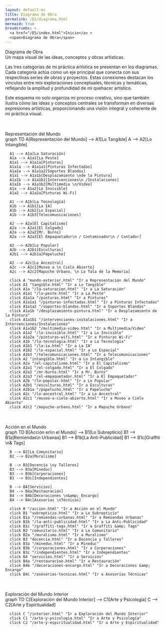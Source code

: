 ```yaml
---
layout: default-es
title: Diagrama de Obra
permalink: /ES/diagrama.html
mermaid: true
breadcrumbs: >
  <a href="/ES/index.html">Inicio</a> >
  <span>Diagrama de Obra</span>
---
```


<div class="titulo">Diagrama de Obra</div>
<div class="subtitulo">
  Un mapa visual de las ideas, conceptos y obras artísticas.
</div>
<p class="parrafo">
  Las tres categorías de mi práctica artística se presentan en los diagramas. Cada categoría actúa como un eje principal que conecta con sus respectivas series de obras y proyectos. Estas conexiones destacan los vínculos entre mis exploraciones conceptuales, técnicas y temáticas, reflejando la amplitud y profundidad de mi quehacer artístico.
</p>
<p class="parrafo">
  Este esquema no solo organiza mi proceso creativo, sino que también ilustra cómo las ideas y conceptos centrales se transforman en diversas expresiones artísticas, proporcionando una visión integral y coherente de mi práctica visual.
</p>
  <br><br>

  <!-- 1) Representación del Mundo -->
  <div class="subtitulo">Representación del Mundo</div>
  <div class="mermaid">
    graph TD
      A[Representación del Mundo] --> A1[Lo Tangible]
      A --> A2[Lo Intangible]

      A1 --> A1a[La Saturación]
      A1a --> A1a1[La Peste]
      A1a1 --> A1a1a[Pinturas]
      A1a1a --> A1a1a1[Pinturas Infectadas]
      A1a1a --> A1a1a2[Soportes Blandos]
      A1a1 --> A1a1b[Desplazamiento \nde la Pintura]
      A1a1b --> A1a1b1[Intervenciones\n /Instalaciones]
      A1a1b --> A1a1b2[Multimedia \n/Video]
      A1a --> A1a2[Lo Invisible]
      A1a2 --> A1a2a[Pinturas Wi-Fi]

      A1 --> A1b[La Tecnología]
      A1b --> A1b1[La IA]
      A1b --> A1b2[Lo Espacial]
      A1b --> A1b3[Telecomunicaciones]

      A2 --> A2a[El Capitalismo]
      A2a --> A2a1[El Colgado]
      A2a --> A2a2[Mr. Burns]
      A2a --> A2a3[El Empaquetador\n / Contaminador\n / Contador]

      A2 --> A2b[Lo Popular]
      A2b --> A2b1[Esculturas]
      A2b1 --> A2b1a[Papelucho]

      A2 --> A2c[Lo Ancestral]
      A2c --> A2c1[Museo a \n Cielo Abierto]
      A2c --> A2c2[Mapuche Urbano, \n La Tala de la Memoria]

      click A "mundo-exterior.html" "Ir a Representación del Mundo"
      click A1 "tangible.html" "Ir a Lo Tangible"
      click A1a "/la-saturacion.html" "Ir a La Saturación"
      click A1a1 "/la-peste.html" "Ir a La Peste"
      click A1a1a "/pinturas.html" "Ir a Pinturas"
      click A1a1a1 "/pinturas-infectadas.html" "Ir a Pinturas Infectadas"
      click A1a1a2 "/soportes-blandos.html" "Ir a Soportes Blandos"
      click A1a1b "/desplazamiento-pintura.html" "Ir a Desplazamiento de la Pintura"
      click A1a1b1 "/intervenciones-instalaciones.html" "Ir a Intervenciones/Instalaciones"
      click A1a1b2 "/multimedia-video.html" "Ir a Multimedia/Video"
      click A1a2 "/lo-invisible.html" "Ir a Lo Invisible"
      click A1a2a "/pinturas-wifi.html" "Ir a Pinturas Wi-Fi"
      click A1b "/la-tecnologia.html" "Ir a La Tecnología"
      click A1b1 "/la-ia.html" "Ir a La IA"
      click A1b2 "/lo-espacial.html" "Ir a Lo Espacial"
      click A1b3 "/telecomunicaciones.html" "Ir a Telecomunicaciones"
      click A2 "intangible.html" "Ir a Lo Intangible"
      click A2a "/el-capitalismo.html" "Ir a El Capitalismo"
      click A2a1 "/el-colgado.html" "Ir a El Colgado"
      click A2a2 "/mr-burns.html" "Ir a Mr. Burns"
      click A2a3 "/el-empaquetador.html" "Ir a El Empaquetador"
      click A2b "/lo-popular.html" "Ir a Lo Popular"
      click A2b1 "/esculturas.html" "Ir a Esculturas"
      click A2b1a "/papelucho.html" "Ir a Papelucho"
      click A2c "/lo-ancestral.html" "Ir a Lo Ancestral"
      click A2c1 "/museo-a-cielo-abierto.html" "Ir a Museo a Cielo Abierto"
      click A2c2 "/mapuche-urbano.html" "Ir a Mapuche Urbano"
  </div>
<br><br>
  <!-- 2) Acción en el Mundo -->
  <div class="subtitulo">Acción en el Mundo</div>
  <div class="mermaid">
    graph TD
      B[Acción en\n el Mundo] --> B1[Lo Subrepticio]
      B1 --> B1a[Remiendas\n Urbanas]
      B1 --> B1b[La Anti-Publicidad]
      B1 --> B1c[Graffiti \n&amp; Tags]

      B --> B2[Lo Comunitario]
      B2 --> B2a[Muralismo]

      B --> B3[Docencia \ny Talleres]
      B3 --> B3a[Mineduc]
      B3 --> B3b[Corporaciones]
      B3 --> B3c[Independientes]

      B --> B4[Servicios]
      B4 --> B4a[Restauración]
      B4 --> B4b[Decoraciones \n&amp; Encargo]
      B4 --> B4c[Asesorías \nTécnicas]

      click B "/accion.html" "Ir a Acción en el Mundo"
      click B1 "subrepticio.html" "Ir a Lo Subrepticio"
      click B1a "/remiendas-urbanas.html" "Ir a Remiendas Urbanas"
      click B1b "/la-anti-publicidad.html" "Ir a La Anti-Publicidad"
      click B1c "/graffiti-tags.html" "Ir a Graffiti &amp; Tags"
      click B2 "comunitario.html" "Ir a Lo Comunitario"
      click B2a "/muralismo.html" "Ir a Muralismo"
      click B3 "docencia.html" "Ir a Docencia y Talleres"
      click B3a "/mineduc.html" "Ir a Mineduc"
      click B3b "/corporaciones.html" "Ir a Corporaciones"
      click B3c "/independientes.html" "Ir a Independientes"
      click B4 "servicios.html" "Ir a Servicios"
      click B4a "/restauracion.html" "Ir a Restauración"
      click B4b "/decoraciones-encargo.html" "Ir a Decoraciones &amp; Encargo"
      click B4c "/asesorias-tecnicas.html" "Ir a Asesorías Técnicas"
  </div>
<br><br>
  <!-- 3) Exploración del Mundo Interior -->
  <div class="subtitulo">Exploración del Mundo Interior</div>
  <div class="mermaid">
    graph TD
      C[Exploración del Mundo Interior] --> C1[Arte y Psicología]
      C --> C2[Arte y Espiritualidad]

      click C "/interior.html" "Ir a Exploración del Mundo Interior"
      click C1 "/arte-y-psicologia.html" "Ir a Arte y Psicología"
      click C2 "/arte-y-espiritualidad.html" "Ir a Arte y Espiritualidad"
  </div>
<br><br>
